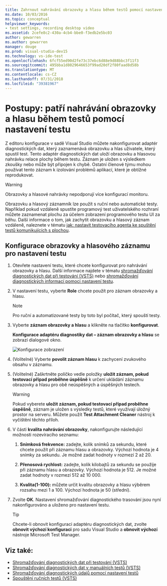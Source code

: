 ```yaml
---
title: Zahrnout nahrávání obrazovky a hlasu během testů pomocí nastavení testů v sadě Visual Studio
ms.date: 10/03/2016
ms.topic: conceptual
helpviewer_keywords:
- test settings, recording desktop video
ms.assetid: 2cefe8c2-430a-4cb4-bbe0-f3edb2e5bc03
author: gewarren
ms.author: gewarren
manager: douge
ms.prod: visual-studio-dev15
ms.technology: vs-ide-test
ms.openlocfilehash: 6fcf55ed90d2fe73c37ebc6d88e9d88bbc3f11f3
ms.sourcegitcommit: 495bba1d8029646653f99ad20df2f80faad8d58b
ms.translationtype: MT
ms.contentlocale: cs-CZ
ms.lasthandoff: 07/31/2018
ms.locfileid: "39381967"
---
```

# <a name="how-to-include-recordings-of-the-screen-and-voice-during-tests-using-test-settings"></a>Postupy: patří nahrávání obrazovky a hlasu během testů pomocí nastavení testu

Z editoru konfigurace v sadě Visual Studio můžete nakonfigurovat adaptér diagnostických dat, který zaznamenává obrazovku a hlas uživatele, který spustil test. Tento adaptér diagnostických dat uloží obrazovku a hlasovou nahrávku relace plochy během testu. Záznam je uložen s výsledkem zkoušky nebo může být připojen k chybě. Ostatní členové týmu mohou používat tento záznam k izolování problémů aplikací, které je obtížné reprodukovat.

> [!WARNING]
> Obrazovky a hlasové nahrávky nepodporují více konfigurací monitoru.

Obrazovku a hlasový záznamník lze použít s ruční nebo automatické testy. Například pokud vzdáleně spustíte programový test uživatelského rozhraní můžete zaznamenat plochu za účelem zobrazení programového testu UI za běhu. Další informace o tom, jak zachytit obrazovku a hlasový záznam vzdáleně, naleznete v tématu [jak: nastavit testovacího agenta ke spuštění testů komunikujících s plochou](../test/how-to-set-up-your-test-agent-to-run-tests-that-interact-with-the-desktop.md).

## <a name="to-configure-screen-and-voice-recording-for-your-test-settings"></a>Konfigurace obrazovky a hlasového záznamu pro nastavení testu

1.  Otevřete nastavení testu, které chcete konfigurovat pro nahrávání obrazovky a hlasu. Další informace najdete v tématu [shromažďování diagnostických dat při testování (VSTS)](/vsts/manual-test/collect-diagnostic-data) nebo [shromažďování diagnostických informací pomocí nastavení testu](../test/collect-diagnostic-information-using-test-settings.md).

2.  V nastavení testu, vyberte **Role** chcete použít pro záznam obrazovky a hlasu.

    > [!NOTE]
    > Pro ruční a automatizované testy by toto byl počítač, který spouští testy.

3.  Vyberte **záznam obrazovky a hlasu** a klikněte na tlačítko **konfigurovat**.

     **Konfigurace adaptéru diagnostiky dat – záznam obrazovky a hlasu** se zobrazí dialogové okno.

     ![Konfigurace zobrazení](../test/media/testsettingvideoconfiggdr.png)

4.  (Volitelné) Vyberte **povolit záznam hlasu** k zachycení zvukového obsahu v záznamu.

5.  (Volitelné) Zaškrtněte políčko vedle položky **uložit záznam, pokud testovací případ proběhne úspěšně** k určení ukládání záznamu obrazovky a hlasu pro obě neúspěšných a úspěšných testech.

    > [!WARNING]
    > Pokud vyberete **uložit záznam, pokud testovací případ proběhne úspěšně**, záznam je uložen s výsledky testů, které využívají úložný prostor na serveru. Můžete použít **Test Attachment Cleaner** nástroj k vyčištění těchto příloh.

6.  V části **kvalita nahrávání obrazovky**, nakonfigurujte následující možnosti rozevíracího seznamu:

    1.  **Snímková frekvence:** zadejte, kolik snímků za sekundu, které chcete použít při záznamu hlasu a obrazovky. Výchozí hodnota je 4 snímky za sekundu. Je možné zadat hodnoty v rozmezí 2 až 20.

    2.  **Přenosová rychlost:** zadejte, kolik kilobajtů za sekundu se použije při záznamu hlasu a obrazovky. Výchozí hodnota je 512. Je možné zadat hodnoty v rozmezí 512 až 10 000.

    3.  **Kvalita(1-100):** můžete určit kvalitu obrazovky a hlasu výběrem rozsahu mezi 1 a 100. Výchozí hodnota je 50 (střední).

7.  Zvolte **OK**. Nastavení shromažďování diagnostického trasování jsou nyní nakonfigurováno a uloženo pro nastavení testu.

    > [!TIP]
    > Chcete-li obnovit konfiguraci adaptéru diagnostických dat, zvolte **obnovit výchozí konfiguraci** pro sadu Visual Studio a **obnovit výchozí** nástroje Microsoft Test Manager.

## <a name="see-also"></a>Viz také:

- [Shromažďování diagnostických dat při testování (VSTS)](/vsts/manual-test/collect-diagnostic-data)
- [Shromažďování diagnostických dat v manuálních testů (VSTS)](/vsts/manual-test/mtm/collect-more-diagnostic-data-in-manual-tests)
- [Shromažďování diagnostických údajů pomocí nastavení testů](../test/collect-diagnostic-information-using-test-settings.md)
- [Spouštění ručních testů (VSTS)](/vsts/manual-test/getting-started/run-manual-tests)